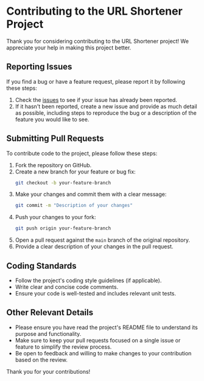 # Contributing to the URL Shortener Project

Thank you for considering contributing to the URL Shortener project! We appreciate your help in making this project better.

## Reporting Issues
If you find a bug or have a feature request, please report it by following these steps:
1. Check the [issues](https://github.com/44erxyz/url-shortener/issues) to see if your issue has already been reported.
2. If it hasn't been reported, create a new issue and provide as much detail as possible, including steps to reproduce the bug or a description of the feature you would like to see.

## Submitting Pull Requests
To contribute code to the project, please follow these steps:
1. Fork the repository on GitHub.
2. Create a new branch for your feature or bug fix:
   ```bash
   git checkout -b your-feature-branch
   ```
3. Make your changes and commit them with a clear message:
   ```bash
   git commit -m "Description of your changes"
   ```
4. Push your changes to your fork:
   ```bash
   git push origin your-feature-branch
   ```
5. Open a pull request against the `main` branch of the original repository.
6. Provide a clear description of your changes in the pull request.

## Coding Standards
- Follow the project's coding style guidelines (if applicable).
- Write clear and concise code comments.
- Ensure your code is well-tested and includes relevant unit tests.

## Other Relevant Details
- Please ensure you have read the project's README file to understand its purpose and functionality.
- Make sure to keep your pull requests focused on a single issue or feature to simplify the review process.
- Be open to feedback and willing to make changes to your contribution based on the review.

Thank you for your contributions!